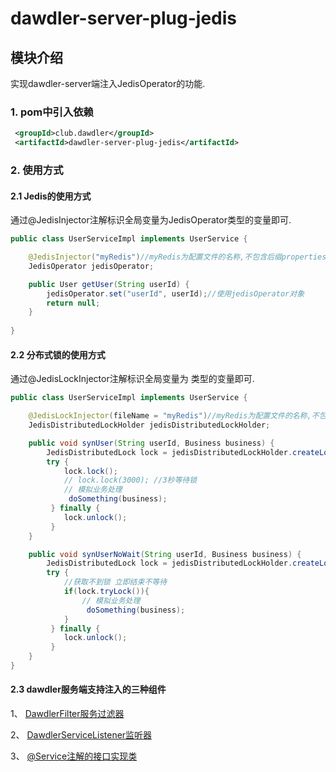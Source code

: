 # dawdler-server-plug-jedis

## 模块介绍

实现dawdler-server端注入JedisOperator的功能.

### 1. pom中引入依赖

```xml
 <groupId>club.dawdler</groupId>
 <artifactId>dawdler-server-plug-jedis</artifactId>
```

### 2. 使用方式

#### 2.1 Jedis的使用方式

通过@JedisInjector注解标识全局变量为JedisOperator类型的变量即可.

```java
public class UserServiceImpl implements UserService {

	@JedisInjector("myRedis")//myRedis为配置文件的名称,不包含后缀properties
	JedisOperator jedisOperator;

	public User getUser(String userId) {
		jedisOperator.set("userId", userId);//使用jedisOperator对象
		return null;
	}
 
}
```
#### 2.2 分布式锁的使用方式

通过@JedisLockInjector注解标识全局变量为 类型的变量即可.

```java
public class UserServiceImpl implements UserService {

	@JedisLockInjector(fileName = "myRedis")//myRedis为配置文件的名称,不包含后缀properties
	JedisDistributedLockHolder jedisDistributedLockHolder;

	public void synUser(String userId, Business business) {
		JedisDistributedLock lock = jedisDistributedLockHolder.createLock("lockKey:"+userId);
		try {
			lock.lock();
			// lock.lock(3000); //3秒等待锁
			// 模拟业务处理
			 doSomething(business);
		 } finally {
			lock.unlock();
		 }
	}

	public void synUserNoWait(String userId, Business business) {
		JedisDistributedLock lock = jedisDistributedLockHolder.createLock("lockKey:"+userId);
		try {
			//获取不到锁 立即结束不等待
			if(lock.tryLock()){
				// 模拟业务处理
				 doSomething(business);
			}
		 } finally {
			lock.unlock();
		 }
	}
}
```
#### 2.3 dawdler服务端支持注入的三种组件

1、 [DawdlerFilter服务过滤器](../../../dawdler-server/README.md#4-dawdler服务过滤器)

2、 [DawdlerServiceListener监听器](../../../dawdler-server/README.md#3-dawdler服务器启动销毁监听器)

3、 [@Service注解的接口实现类](../../../dawdler-service-plug/dawdler-service-core/README.md#2-service说明)
